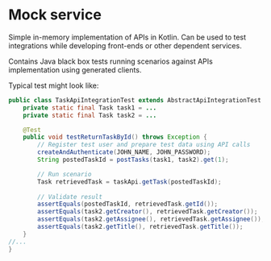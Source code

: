 # Mock service

Simple in-memory implementation of APIs in Kotlin. Can be used to test integrations while developing
front-ends or other dependent services.

Contains Java black box tests running scenarios against APIs implementation using generated clients.

Typical test might look like:

```java
public class TaskApiIntegrationTest extends AbstractApiIntegrationTest {
    private static final Task task1 = ...
    private static final Task task2 = ...

    @Test
    public void testReturnTaskById() throws Exception {
        // Register test user and prepare test data using API calls
        createAndAuthenticate(JOHN_NAME, JOHN_PASSWORD);
        String postedTaskId = postTasks(task1, task2).get(1);

        // Run scenario
        Task retrievedTask = taskApi.getTask(postedTaskId);
        
        // Validate result
        assertEquals(postedTaskId, retrievedTask.getId());
        assertEquals(task2.getCreator(), retrievedTask.getCreator());
        assertEquals(task2.getAssignee(), retrievedTask.getAssignee());
        assertEquals(task2.getTitle(), retrievedTask.getTitle());
    }
//...
}
```
